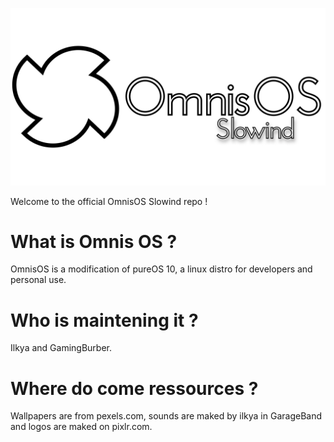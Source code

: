 ![Logo](https://raw.githubusercontent.com/OmnisOsSlowind/artworks/main/Logos/OmnisOSFull.png)

Welcome to the official OmnisOS Slowind repo !

# What is Omnis OS ?

OmnisOS is a modification of pureOS 10, a linux distro for developers and personal use.

# Who is maintening it ?

Ilkya and GamingBurber.

# Where do come ressources ?

Wallpapers are from pexels.com, sounds are maked by ilkya in GarageBand and logos are maked on pixlr.com.
